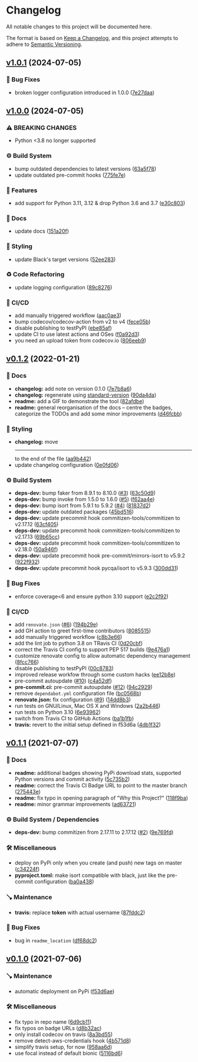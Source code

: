 # Changelog

All notable changes to this project will be documented here.

The format is based on [Keep a Changelog](https://keepachangelog.com/en/1.0.0/), and this project attempts to adhere to [Semantic Versioning](https://semver.org/spec/v2.0.0.html).

## [v1.0.1](https://github.com/engineervix/readme-coverage-badger/compare/v1.0.0...v1.0.1) (2024-07-05)


### 🐛 Bug Fixes

* broken logger configuration introduced in 1.0.0 ([7e27daa](https://github.com/engineervix/readme-coverage-badger/commit/7e27daaf552e4fc4cd6a2cf7860726720dc62bea))

## [v1.0.0](https://github.com/engineervix/readme-coverage-badger/compare/v0.1.2...v1.0.0) (2024-07-05)


### ⚠ BREAKING CHANGES

* Python <3.8 no longer supported

### ⚙️ Build System

* bump outdated dependencies to latest versions ([63a5f78](https://github.com/engineervix/readme-coverage-badger/commit/63a5f782de106a5358f97e1010afbcc88ccb1065))
* update outdated pre-commit hooks ([775fe7e](https://github.com/engineervix/readme-coverage-badger/commit/775fe7e5d55685118b0d441a4c9f2c990a92b428))


### 🚀 Features

* add support for Python 3.11, 3.12 & drop Python 3.6 and 3.7 ([e30c803](https://github.com/engineervix/readme-coverage-badger/commit/e30c8035b208f1068f763a84f7f6ff7825d71e25))


### 📝 Docs

* update docs ([151a20f](https://github.com/engineervix/readme-coverage-badger/commit/151a20f453dfb8d0fde103c8b172d16329e4f1ed))


### 💄 Styling

* update Black's target versions ([52ee283](https://github.com/engineervix/readme-coverage-badger/commit/52ee283e6b6c27022128d575505e77c2194a5232))


### ♻️ Code Refactoring

* update logging configuration ([89c8276](https://github.com/engineervix/readme-coverage-badger/commit/89c827657372a0ecfae29a2d8585f33f33c3ecfb))


### 👷 CI/CD

* add manually triggered workflow ([aac0ae3](https://github.com/engineervix/readme-coverage-badger/commit/aac0ae3668cdce216d12d7dd8189b4eb1cc37dcc))
* bump codecov/codecov-action from v2 to v4 ([fece05b](https://github.com/engineervix/readme-coverage-badger/commit/fece05bc48a6a2e022f18aaf1960eeab2f513098))
* disable publishing to testPyPI ([ebe85af](https://github.com/engineervix/readme-coverage-badger/commit/ebe85af548d3087aae622eb49302c350b94227bb))
* update CI to use latest actions and OSes ([f0a92d3](https://github.com/engineervix/readme-coverage-badger/commit/f0a92d3c52b6d76d578cd5b3e74c5352afb4cf3e))
* you need an upload token from codecov.io ([806eeb9](https://github.com/engineervix/readme-coverage-badger/commit/806eeb97cd723d223afc2dc19ee669292eb70334))

## [v0.1.2](https://github.com/engineervix/readme-coverage-badger/compare/v0.1.1...v0.1.2) (2022-01-21)


### 📝 Docs

* **changelog:** add note on version 0.1.0 ([7e7b8a6](https://github.com/engineervix/readme-coverage-badger/commit/7e7b8a6d77c29878d9e65e366a7633d1f7a85ccf))
* **changelog:** regenerate using [standard-version](https://github.com/conventional-changelog/standard-version) ([90da4da](https://github.com/engineervix/readme-coverage-badger/commit/90da4da6bd3440f528ed3e8f2b9d452ad7c1fb81))
* **readme:** add a GIF to demonstrate the tool ([82afdbe](https://github.com/engineervix/readme-coverage-badger/commit/82afdbeffe125cea3ef66e84af03d1c5d0eee926))
* **readme:** general reorganisation of the docs – centre the badges, categorize the TODOs and add some minor improvements ([d46fcbb](https://github.com/engineervix/readme-coverage-badger/commit/d46fcbb59b427700f34f9faebfdc92be28fbf61b))


### 💄 Styling

* **changelog:** move <hr> to the end of the file ([aa9b442](https://github.com/engineervix/readme-coverage-badger/commit/aa9b44220c757246a369a0558226ebe434daeb50))
* update changelog configuration ([0e0fd06](https://github.com/engineervix/readme-coverage-badger/commit/0e0fd0608412665fe080adffd2c86fd3ddbe410e))


### ⚙️ Build System

* **deps-dev:** bump faker from 8.9.1 to 8.10.0 ([#3](https://github.com/engineervix/readme-coverage-badger/issues/3)) ([63c50d9](https://github.com/engineervix/readme-coverage-badger/commit/63c50d974a7ae16124d886f88525aa24ec588c98))
* **deps-dev:** bump invoke from 1.5.0 to 1.6.0 ([#5](https://github.com/engineervix/readme-coverage-badger/issues/5)) ([f62aa4e](https://github.com/engineervix/readme-coverage-badger/commit/f62aa4e02df76def5539d8de104731904e40b9fa))
* **deps-dev:** bump isort from 5.9.1 to 5.9.2 ([#4](https://github.com/engineervix/readme-coverage-badger/issues/4)) ([81837d2](https://github.com/engineervix/readme-coverage-badger/commit/81837d2ba942e61180f4f3c5ffed178f8e1ac7fb))
* **deps-dev:** update outdated packages ([45bd516](https://github.com/engineervix/readme-coverage-badger/commit/45bd516bd226fb4d73c2ba0197b3a04fa0fba68e))
* **deps-dev:** update precommit hook commitizen-tools/commitizen to v2.17.12 ([63cf405](https://github.com/engineervix/readme-coverage-badger/commit/63cf405872557b4086e5b8b9ca4dfb7acaa90646))
* **deps-dev:** update precommit hook commitizen-tools/commitizen to v2.17.13 ([69b65cc](https://github.com/engineervix/readme-coverage-badger/commit/69b65ccae0d2767c8ddec04019a5d25b46321280))
* **deps-dev:** update precommit hook commitizen-tools/commitizen to v2.18.0 ([50a946f](https://github.com/engineervix/readme-coverage-badger/commit/50a946ffc186ea63ed4338647e19b5c78ba03c6a))
* **deps-dev:** update precommit hook pre-commit/mirrors-isort to v5.9.2 ([922f932](https://github.com/engineervix/readme-coverage-badger/commit/922f9326e47612a4ce600156b64cceb13babb278))
* **deps-dev:** update precommit hook pycqa/isort to v5.9.3 ([300dd31](https://github.com/engineervix/readme-coverage-badger/commit/300dd317ea2ae8346cb2334f8453744884f58819))


### 🐛 Bug Fixes

* enforce coverage<6 and ensure python 3.10 support ([e2c2f92](https://github.com/engineervix/readme-coverage-badger/commit/e2c2f92e5d4d2bc422d7029e2cced96083d7058a))


### 👷 CI/CD

* add `renovate.json` ([#6](https://github.com/engineervix/readme-coverage-badger/issues/6)) ([194b29e](https://github.com/engineervix/readme-coverage-badger/commit/194b29ea4b137774e8f1a0cb953462e8f1d2ffbb))
* add GH action to greet first-time contributors ([8085515](https://github.com/engineervix/readme-coverage-badger/commit/80855154f24c3239485738a9204a089474bb000a))
* add manually triggered workflow ([c8b3e66](https://github.com/engineervix/readme-coverage-badger/commit/c8b3e66e21fa857da7c72f19e0442e36d764e3a1))
* add the lint job to python 3.8 on TRavis CI ([0d20cbf](https://github.com/engineervix/readme-coverage-badger/commit/0d20cbf9ebd244a739360aa67f8f4a172351fbef))
* correct the Travis CI config to support PEP 517 builds ([9e476a1](https://github.com/engineervix/readme-coverage-badger/commit/9e476a1211d232516d1c90416c42142add8ab729))
* customize renovate config to allow automatic dependency management ([8fcc766](https://github.com/engineervix/readme-coverage-badger/commit/8fcc766910feae114ebdeb7e6cc7e695e3557a3f))
* disable publishing to testPyPI ([00c8783](https://github.com/engineervix/readme-coverage-badger/commit/00c87838a1007037bfbd7221c0d4018412fbe5a6))
* improved release workfow through some custom hacks ([ee12b8e](https://github.com/engineervix/readme-coverage-badger/commit/ee12b8e22d2d084d0ad8f1a8a3663f4a8c62d4c5))
* pre-commit autoupdate ([#10](https://github.com/engineervix/readme-coverage-badger/issues/10)) ([c4a52df](https://github.com/engineervix/readme-coverage-badger/commit/c4a52dffb0dbee881971935b8eb52f4fdf1fcbd6))
* **pre-commit.ci:** pre-commit autoupdate ([#12](https://github.com/engineervix/readme-coverage-badger/issues/12)) ([94c2929](https://github.com/engineervix/readme-coverage-badger/commit/94c2929d5b3ed6b847f7092b1c15b805795d44f3))
* remove `dependabot.yml` configuration file ([bc0568b](https://github.com/engineervix/readme-coverage-badger/commit/bc0568badcf3491c6b5fd03397abb051bf54e36b))
* **renovate.json:** fix configuration ([#9](https://github.com/engineervix/readme-coverage-badger/issues/9)) ([14dd8b3](https://github.com/engineervix/readme-coverage-badger/commit/14dd8b360e2b759c375474e585fb917f86ddb8b6))
* run tests on GNU/Linux, Mac OS X and Windows ([2a2b446](https://github.com/engineervix/readme-coverage-badger/commit/2a2b446ef756edc0f8ea1d6a0ee9803c77b28174))
* run tests on Python 3.10 ([6e93962](https://github.com/engineervix/readme-coverage-badger/commit/6e9396246f40d015f854632d9304149e973ebf38))
* switch from Travis CI to GitHub Actions ([ba1b1fb](https://github.com/engineervix/readme-coverage-badger/commit/ba1b1fb39deb71575b8e178189a509e5fde59b2c))
* **travis:** revert to the initial setup defined in f53d6a ([4db1f32](https://github.com/engineervix/readme-coverage-badger/commit/4db1f3292329e9ea9a3c8e6c4fed59933ad54dd5))

## [v0.1.1](https://github.com/engineervix/readme-coverage-badger/compare/v0.1.0...v0.1.1) (2021-07-07)


### 📝 Docs

* **readme:** additional badges showing PyPi download stats, supported Python versions and commit activity ([5c735b2](https://github.com/engineervix/readme-coverage-badger/commit/5c735b2a88c0423a937afb03dd900ed824e58b32))
* **readme:** correct the Travis CI Badge URL to point to the master branch ([275443e](https://github.com/engineervix/readme-coverage-badger/commit/275443e2a3711c1d2687f08d9b14f3f191f3ac61))
* **readme:** fix typo in opening paragraph of "Why this Project?" ([118f9ba](https://github.com/engineervix/readme-coverage-badger/commit/118f9ba30788cbdb0d822fdc994f033c4e67851c))
* **readme:** minor grammar improvements ([ad63721](https://github.com/engineervix/readme-coverage-badger/commit/ad6372176f4dfb6e24921af1751bd1562fd16d8a))


### ⚙️ Build System / Dependencies

* **deps-dev:** bump commitizen from 2.17.11 to 2.17.12 ([#2](https://github.com/engineervix/readme-coverage-badger/issues/2)) ([9e769fd](https://github.com/engineervix/readme-coverage-badger/commit/9e769fdf2016b7101a13bfad1d50cd3b552aee5b))


### 🛠 Miscellaneous

* deploy on PyPi only when you create (and push) new tags on master ([c34224f](https://github.com/engineervix/readme-coverage-badger/commit/c34224f0beb24470b75a1cc0b4f98d396849dcb9))
* **pyproject.toml:** make isort compatible with black, just like the pre-commit configuration ([ba0a438](https://github.com/engineervix/readme-coverage-badger/commit/ba0a4380184daa33bfe63399dfe00111b4795940))


### 🪠 Maintenance

* **travis:** replace __token__ with actual username ([87fddc2](https://github.com/engineervix/readme-coverage-badger/commit/87fddc26289c2afe05ebd04557e83c5962df40f7))


### 🐛 Bug Fixes

* bug in `readme_location` ([df68dc2](https://github.com/engineervix/readme-coverage-badger/commit/df68dc23bde654053b82a8abf6f55f81a7a0a636))

## [v0.1.0](https://github.com/engineervix/readme-coverage-badger/compare/8c618b...v0.1.0) (2021-07-06)


### 🪠 Maintenance

* automatic deployment on PyPi ([f53d6ae](https://github.com/engineervix/readme-coverage-badger/commit/f53d6ae33dde87788215f238086de28f04958e23))


### 🛠 Miscellaneous

* fix typo in repo name ([6d9cb11](https://github.com/engineervix/readme-coverage-badger/commit/6d9cb11ef5f6398c1ce501c5b8b2df391dfdff6f))
* fix typos on badge URLs ([d8b32ac](https://github.com/engineervix/readme-coverage-badger/commit/d8b32acba74a282aa38877e6af93e734252492b2))
* only install codecov on travis ([8a3bd55](https://github.com/engineervix/readme-coverage-badger/commit/8a3bd559d78ce7c810c4f3ffc5b9be5e1895e5cc))
* remove detect-aws-credentials hook ([4b571d8](https://github.com/engineervix/readme-coverage-badger/commit/4b571d87f7eb7d15d78ade48590de0ca277a3728))
* simplify travis setup, for now ([958aa6d](https://github.com/engineervix/readme-coverage-badger/commit/958aa6dfc6cf01a025aff05d250173b331df5e8d))
* use focal instead of default bionic ([5116bd6](https://github.com/engineervix/readme-coverage-badger/commit/5116bd602fcf78563272d886c24dac427b704638))
